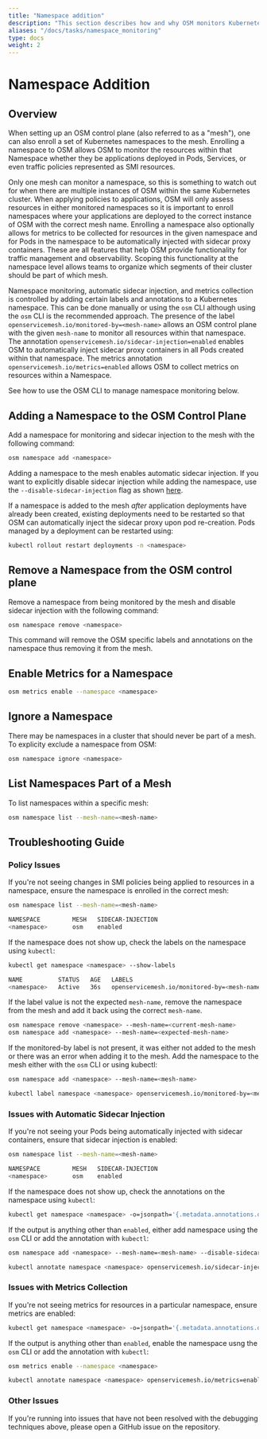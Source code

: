 ```yaml
---
title: "Namespace addition"
description: "This section describes how and why OSM monitors Kubernetes namespaces"
aliases: "/docs/tasks/namespace_monitoring"
type: docs
weight: 2
---
```


# Namespace Addition

## Overview

When setting up an OSM control plane (also referred to as a "mesh"), one can also enroll a set of Kubernetes namespaces to the mesh. Enrolling a namespace to OSM allows OSM to monitor the resources within that Namespace whether they be applications deployed in Pods, Services, or even traffic policies represented as SMI resources.

Only one mesh can monitor a namespace, so this is something to watch out for when there are multiple instances of OSM within the same Kubernetes cluster. When applying policies to applications, OSM will only assess resources in either monitored namespaces so it is important to enroll namespaces where your applications are deployed to the correct instance of OSM with the correct mesh name.
Enrolling a namespace also optionally allows for metrics to be collected for resources in the given namespace and for Pods in the namespace to be automatically injected with sidecar proxy containers. These are all features that help OSM provide functionality for traffic management and observability. Scoping this functionality at the namespace level allows teams to organize which segments of
their cluster should be part of which mesh.

Namespace monitoring, automatic sidecar injection, and metrics collection is controlled by adding certain labels and annotations to a Kubernetes namespace. This can be done manually or using the `osm` CLI although using the `osm` CLI is the recommended approach. The presence of the label `openservicemesh.io/monitored-by=<mesh-name>` allows an OSM control plane with the given `mesh-name` to monitor
all resources within that namespace. The annotation `openservicemesh.io/sidecar-injection=enabled` enables OSM to automatically inject sidecar proxy containers in all Pods created within that namespace. The metrics annotation `openservicemesh.io/metrics=enabled` allows OSM to collect metrics on resources within a Namespace.

See how to use the OSM CLI to manage namespace monitoring below.

## Adding a Namespace to the OSM Control Plane

Add a namespace for monitoring and sidecar injection to the mesh with the following command:

```bash
osm namespace add <namespace>
```

Adding a namespace to the mesh enables automatic sidecar injection. If you want to explicitly disable sidecar injection while adding the namespace, use the `--disable-sidecar-injection` flag as shown [here](/docs/guides/app_onboarding/sidecar_injection/#explicitly-disabling-automatic-sidecar-injection-on-namespaces).

If a namespace is added to the mesh _after_ application deployments have already been created, existing deployments need to be restarted so that OSM can automatically inject the sidecar proxy upon pod re-creation. Pods managed by a deployment can be restarted using:

```bash
kubectl rollout restart deployments -n <namespace>
```

## Remove a Namespace from the OSM control plane

Remove a namespace from being monitored by the mesh and disable sidecar injection with the following command:

```bash
osm namespace remove <namespace>
```

This command will remove the OSM specific labels and annotations on the namespace thus removing it from the mesh.

## Enable Metrics for a Namespace

```bash
osm metrics enable --namespace <namespace>
```

## Ignore a Namespace

There may be namespaces in a cluster that should never be part of a mesh. To explicity exclude a namespace from OSM:

```bash
osm namespace ignore <namespace>
```

## List Namespaces Part of a Mesh

To list namespaces within a specific mesh:

```bash
osm namespace list --mesh-name=<mesh-name>
```

## Troubleshooting Guide

### Policy Issues

If you're not seeing changes in SMI policies being applied to resources in a namespace, ensure the namespace is enrolled in the correct mesh:

```bash
osm namespace list --mesh-name=<mesh-name>

NAMESPACE         MESH   SIDECAR-INJECTION
<namespace>       osm    enabled
```

If the namespace does not show up, check the labels on the namespace using `kubectl`:

```bash
kubectl get namespace <namespace> --show-labels

NAME          STATUS   AGE   LABELS
<namespace>   Active   36s   openservicemesh.io/monitored-by=<mesh-name>
```

If the label value is not the expected `mesh-name`, remove the namespace from the mesh and add it back using the correct `mesh-name`.

```bash
osm namespace remove <namespace> --mesh-name=<current-mesh-name>
osm namespace add <namespace> --mesh-name=<expected-mesh-name>
```

If the monitored-by label is not present, it was either not added to the mesh or there was an error when adding it to the mesh.
Add the namespace to the mesh either with the `osm` CLI or using kubectl:

```bash
osm namespace add <namespace> --mesh-name=<mesh-name>
```

```bash
kubectl label namespace <namespace> openservicemesh.io/monitored-by=<mesh-name>
```

### Issues with Automatic Sidecar Injection

If you're not seeing your Pods being automatically injected with sidecar containers, ensure that sidecar injection is enabled:

```bash
osm namespace list --mesh-name=<mesh-name>

NAMESPACE         MESH   SIDECAR-INJECTION
<namespace>       osm    enabled
```

If the namespace does not show up, check the annotations on the namespace using `kubectl`:

```bash
kubectl get namespace <namespace> -o=jsonpath='{.metadata.annotations.openservicemesh\.io\/sidecar-injection}'
```

If the output is anything other than `enabled`, either add namespace using the `osm` CLI or add the annotation with `kubectl`:

```bash
osm namespace add <namespace> --mesh-name=<mesh-name> --disable-sidecar-injection=false
```

```bash
kubectl annotate namespace <namespace> openservicemesh.io/sidecar-injection=enabled --overwrite
```

### Issues with Metrics Collection

If you're not seeing metrics for resources in a particular namespace, ensure metrics are enabled:

```bash
kubectl get namespace <namespace> -o=jsonpath='{.metadata.annotations.openservicemesh\.io\/metrics}'
```

If the output is anything other than `enabled`, enable the namespace usng the `osm` CLI or add the annotation with `kubectl`:

```bash
osm metrics enable --namespace <namespace>
```

```bash
kubectl annotate namespace <namespace> openservicemesh.io/metrics=enabled --overwrite
```

### Other Issues

If you're running into issues that have not been resolved with the debugging techniques above, please open a GitHub issue on the repository.
